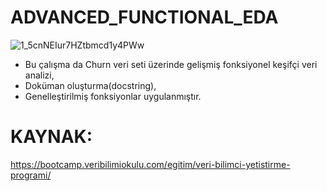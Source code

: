 # ADVANCED_FUNCTIONAL_EDA

![1_5cnNEIur7HZtbmcd1y4PWw](https://user-images.githubusercontent.com/73841520/120673653-0901fe80-c49c-11eb-98f3-1f63a0eb6156.png)

* Bu çalışma da Churn veri seti üzerinde gelişmiş fonksiyonel keşifçi veri analizi,
* Doküman oluşturma(docstring),
* Genelleştirilmiş fonksiyonlar uygulanmıştır.

# KAYNAK:

https://bootcamp.veribilimiokulu.com/egitim/veri-bilimci-yetistirme-programi/

